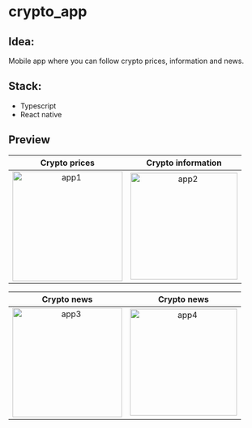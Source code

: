 # crypto_app

## Idea:
Mobile app where you can follow crypto prices, information and news.

## Stack:
- Typescript
- React native

## Preview

Crypto prices              |  Crypto information
:-------------------------:|:-------------------------:
<img width="217" alt="app1" src="https://user-images.githubusercontent.com/23337066/150650132-2418d8e5-0de1-42aa-8d7c-1916a1e9b5ef.png">  |  <img width="211" alt="app2" src="https://user-images.githubusercontent.com/23337066/150650134-b03059ac-55b8-46aa-9d4a-38f398a8cbd3.png">


Crypto news                |  Crypto news
:-------------------------:|:-------------------------:
<img width="216" alt="app3" src="https://user-images.githubusercontent.com/23337066/150650136-919163b0-c20e-4483-8285-0afba579fd3d.png"> |  <img width="211" alt="app4" src="https://user-images.githubusercontent.com/23337066/150650137-b6d2ccf2-9a6f-4334-b998-ec129f6b9705.png">


